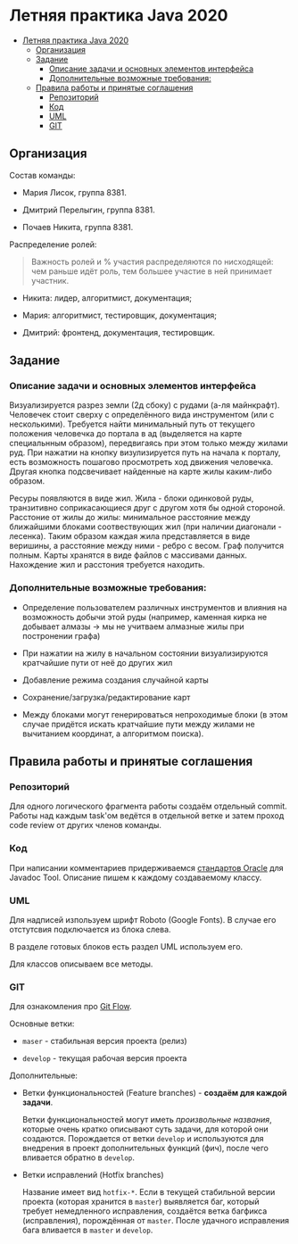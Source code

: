 # Летняя практика Java 2020

- [Летняя практика Java 2020](#летняя-практика-java-2020)
  - [Организация](#организация)
  - [Задание](#задание)
    - [Описание задачи и основных элементов интерфейса](#описание-задачи-и-основных-элементов-интерфейса)
    - [Дополнительные возможные требования:](#дополнительные-возможные-требования)
  - [Правила работы и принятые соглашения](#правила-работы-и-принятые-соглашения)
    - [Репозиторий](#репозиторий)
    - [Код](#код)
    - [UML](#uml)
    - [GIT](#git)

## Организация

Состав команды:

* Мария Лисок, группа 8381.

* Дмитрий Перелыгин, группа 8381.

* Почаев Никита, группа 8381.

Распределение ролей:

> Важность ролей и % участия распределяются по нисходящей: чем раньше идёт роль, тем большее участие в ней принимает участник.

* Никита: лидер, алгоритмист, документация;

* Мария: алгоритмист, тестировщик, документация;

* Дмитрий: фронтенд, документация, тестировщик.

## Задание

### Описание задачи и основных элементов интерфейса

Визуализируется разрез земли (2д сбоку) с рудами (а-ля майнкрафт). Человечек стоит сверху с определённого вида инструментом (или с несколькими). Требуется найти минимальный путь от текущего положения человечка до портала в ад (выделяется на карте специальнным образом), передвигаясь при этом только между жилами руд. При нажатии на кнопку визулизируется путь на начала к порталу, есть возможность пошагово просмотреть ход движения человечка. Другая кнопка подсвечивает найденные на карте жилы каким-либо образом.

Ресуры появляются в виде жил. Жила - блоки одинковой руды, транзитивно соприкасающиеся друг с другом хотя бы одной стороной. Расстоние от жилы до жилы: минимальное расстояние между ближайшими блоками соотвествующих жил (при наличии диагонали - лесенка). Таким образом каждая жила представляется в виде веришины, а расстояние между ними - ребро с весом. Граф получится полным. Карты хранятся в виде файлов с массивами данных. Нахождение жил и расстония требуется находить.

### Дополнительные возможные требования:

- Определение пользователем различных инструментов и влияния на возможность добычи этой руды (например, каменная кирка не добывает алмазы -> мы не учитваем алмазные жилы при постронении графа)

- При нажатии на жилу в начальном состоянии визуализируются кратчайшие пути от неё до других жил

- Добавление режима создания случайной карты

- Сохранение/загрузка/редактирование карт

- Между блоками могут генерироваться непроходимые блоки (в этом случае придётся искать кратчайшие пути между жилами не вычитанием координат, а алгоритмом поиска).

## Правила работы и принятые соглашения

### Репозиторий

Для одного логического фрагмента работы создаём отдельный commit. Работы над каждым task'ом ведётся в отдельной ветке и затем проход code review от других членов команды.

### Код

При написании комментариев придерживаемся [стандартов Oracle](https://www.oracle.com/technical-resources/articles/java/javadoc-tool.html) для Javadoc Tool. Описание пишем к каждому создаваемому классу.

### UML

Для надписей изпользуем шрифт Roboto (Google Fonts). В случае его отстутсвия подключается из блока слева.

В разделе готовых блоков есть раздел UML используем его.

Для классов описываем все методы.

### GIT

Для ознакомления про [Git Flow](https://habr.com/ru/post/106912/).

Основные ветки:

- `maser` - стабильная версия проекта (релиз)

- `develop` - текущая рабочая версия проекта

Дополнительные:

- Ветки функциональностей (Feature branches) - **создаём для каждой задачи**.

  Ветки функциональностей могут иметь _произвольные названия_, которые очень кратко описывают суть задачи, для которой они создаются. Порождается от ветки `develop` и используются для внедрения в проект дополнительных функций (фич), после чего вливается обратно в `develop`.

- Ветки исправлений (Hotfix branches)

  Название имеет вид `hotfix-*`. Если в текущей стабильной версии проекта (которая хранится в `master`) выявляется баг, который требует немедленного исправления, создаётся ветка багфикса (исправления), порождённая от `master`. После удачного исправления бага вливается в `master` и `develop`.